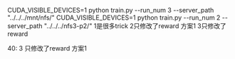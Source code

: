CUDA_VISIBLE_DEVICES=1 python train.py --run_num 3 --server_path "../../../mnt/nfs/"
CUDA_VISIBLE_DEVICES=1 python train.py --run_num 2 --server_path "../../../nfs3-p2/"
1是很多trick
2只修改了reward 方案1
3只修改了reward

40: 3 只修改了reward 方案1